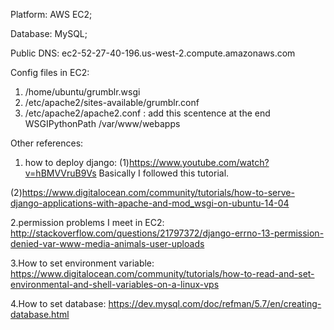 Platform: AWS EC2;

Database: MySQL;

Public DNS: ec2-52-27-40-196.us-west-2.compute.amazonaws.com

Config files in EC2:
1. /home/ubuntu/grumblr.wsgi
2. /etc/apache2/sites-available/grumblr.conf
3. /etc/apache2/apache2.conf : add this scentence at the end
    WSGIPythonPath /var/www/webapps


Other references:
1. how to deploy django:
(1)https://www.youtube.com/watch?v=hBMVVruB9Vs
Basically I followed this tutorial.

(2)https://www.digitalocean.com/community/tutorials/how-to-serve-django-applications-with-apache-and-mod_wsgi-on-ubuntu-14-04

2.permission problems I meet in EC2:
http://stackoverflow.com/questions/21797372/django-errno-13-permission-denied-var-www-media-animals-user-uploads

3.How to set environment variable:
https://www.digitalocean.com/community/tutorials/how-to-read-and-set-environmental-and-shell-variables-on-a-linux-vps

4.How to set database:
https://dev.mysql.com/doc/refman/5.7/en/creating-database.html